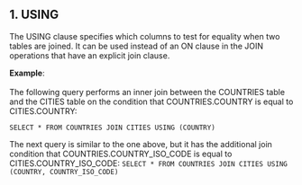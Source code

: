 
## 1. USING

The USING clause specifies which columns to test for equality when two tables are joined. 
It can be used instead of an ON clause in the JOIN operations that have an explicit join clause.

**Example**:
<br><br>
The following query performs an inner join between the COUNTRIES table and the CITIES table on the condition that COUNTRIES.COUNTRY is equal to CITIES.COUNTRY:

```SELECT * FROM COUNTRIES JOIN CITIES USING (COUNTRY)```

The next query is similar to the one above, but it has the additional join condition that COUNTRIES.COUNTRY_ISO_CODE is equal to CITIES.COUNTRY_ISO_CODE:
```SELECT * FROM COUNTRIES JOIN CITIES USING (COUNTRY, COUNTRY_ISO_CODE)```
